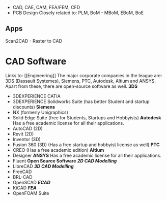 - CAD, CAE, CAM, FEA/FEM, CFD
- PCB Design
Closely related to: PLM, BoM - MBoM, EBoM, BoE

## Apps
Scan2CAD - Raster to CAD

# CAD Software
Links to: [[Engineering]]
The major corporate companies in the league are:
3DS (Dassault Systemes), Siemens, PTC, Autodesk, Altium and ANSYS.
Apart from these, there are open-source software as well.
**3DS**
- 3DEXPERIENCE CATIA
- 3DEXPERIENCE Solidworks Suite (has better Student and startup discounts)
**Siemens**
- NX (formerly Unigraphics)
- Solid Edge Suite (free for Students, Startups and Hobbyists)
**Autodesk**
Has a free academic license for all their applications.
- AutoCAD (2D)
- Revit (2D)
- Inventor (3D)
- Fusion 360 (3D) (Has a free startup and hobbyist license as well)
**PTC**
- CREO (Has a free academic edition)
**Altium**
- Designer
**ANSYS**
Has a free academic license for all their applications.
- Fluent
**Open Source Software**
***2D CAD Modelling***
- LibreCAD
***3D CAD Modelling***
- FreeCAD
- BRL-CAD
- OpenSCAD
***ECAD***
- KiCAD
***FEA***
- OpenFOAM Suite